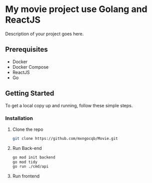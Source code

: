 ﻿# My movie project use Golang and ReactJS
Description of your project goes here.

## Prerequisites

- Docker
- Docker Compose
- ReactJS
- Go

## Getting Started

To get a local copy up and running, follow these simple steps.

### Installation

1. Clone the repo
   ```sh
   git clone https://github.com/mxngocqb/Movie.git
2. Run Back-end
   ```sh
   go mod init backend
   go mod tidy
   go run ./cmd/api
3. Run frontend
